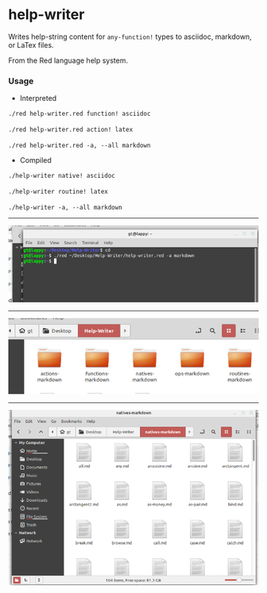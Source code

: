# help-writer

Writes help-string content for `any-function!` types to asciidoc, markdown, or LaTex files.

From the Red language help system.

### Usage

* Interpreted

```
./red help-writer.red function! asciidoc

./red help-writer.red action! latex

./red help-writer.red -a, --all markdown
```

* Compiled 

```
./help-writer native! asciidoc

./help-writer routine! latex

./help-writer -a, --all markdown
```

----
![command line](screen1.png)

----
![folders](screen2.png)

----
![files](screen3.png)